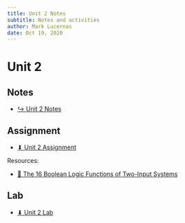 ```yaml
---
title: Unit 2 Notes
subtitle: Notes and activities
author: Mark Lucernas
date: Oct 19, 2020
---
```



# Unit 2

## Notes

- [↪ Unit 2 Notes](notes)

## Assignment

- [⬇ Unit 2 Assignment](file:../../../../files/fall-2020/CISC-211/unit-2/unit-2_assignment.pdf)

Resources:

- [📄 The 16 Boolean Logic Functions of Two-Input Systems](https://www.allaboutcircuits.com/technical-articles/16-boolean-logic-functions-of-2-input-system/)

## Lab

- [⬇ Unit 2 Lab](file:../../../../files/fall-2020/CISC-211/unit-2/unit-2_lab.pdf)

